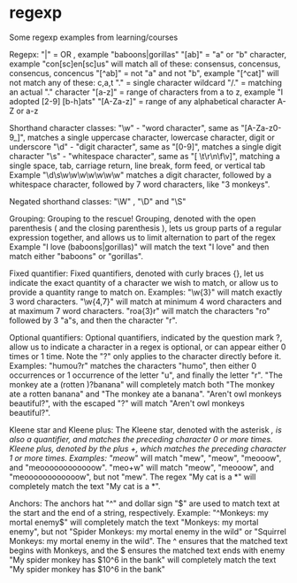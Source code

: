 # regexp
Some regexp examples from learning/courses

Regepx:
"|" = OR , example "baboons|gorillas"
"[ab]" = "a" or "b" character, example "con[sc]en[sc]us" will match all of these: consensus, concensus, consencus, concencus
"[^ab]" = not "a" and not "b", example "[^cat]" will not match any of these: c,a,t
"." = single character wildcard
"/." = matching an actual "." character
"[a-z]" = range of characters from a to z, example "I adopted [2-9] [b-h]ats"
"[A-Za-z]" = range of any alphabetical character A-Z or a-z

Shorthand character classes:
"\w" - "word character", same as "[A-Za-z0-9_]", matches a single uppercase character, lowercase character, digit or underscore
"\d" - "digit character", same as "[0-9]", matches a single digit character
"\s" - "whitespace character", same as "[ \t\r\n\f\v]", matching a single space, tab, carriage return, line break, form feed, or vertical tab
Example "\d\s\w\w\w\w\w\w\w" matches a digit character, followed by a whitespace character, followed by 7 word characters, like "3 monkeys".

Negated shorthand classes:
"\W" , "\D" and "\S"

Grouping:
Grouping to the rescue! Grouping, denoted with the open parenthesis ( and the closing parenthesis ), 
lets us group parts of a regular expression together, and allows us to limit alternation to part of the regex
Example "I love (baboons|gorillas)" will match the text "I love" and then match either "baboons" or "gorillas".

Fixed quantifier:
Fixed quantifiers, denoted with curly braces {}, let us indicate the exact quantity of a character we wish to match, or allow us to provide a quantity range to match on.
Examples:
"\w{3}" will match exactly 3 word characters.
"\w{4,7}" will match at minimum 4 word characters and at maximum 7 word characters.
"roa{3}r" will match the characters "ro" followed by 3 "a"s, and then the character "r".

Optional quantifiers:
Optional quantifiers, indicated by the question mark ?, allow us to indicate a character in a regex is optional, or can appear either 0 times or 1 time.
Note the "?" only applies to the character directly before it.
Examples:
"humou?r" matches the characters "humo", then either 0 occurrences or 1 occurrence of the letter "u", and finally the letter "r".
"The monkey ate a (rotten )?banana" will completely match both "The monkey ate a rotten banana" and "The monkey ate a banana".
"Aren't owl monkeys beautiful\?", with the escaped "?" will match "Aren't owl monkeys beautiful?".

Kleene star and Kleene plus:
The Kleene star, denoted with the asterisk *, is also a quantifier, and matches the preceding character 0 or more times.
Kleene plus, denoted by the plus +, which matches the preceding character 1 or more times.
Examples:
"meo*w" will match "mew", "meow", "meooow", and "meoooooooooooow".
"meo+w" will match "meow", "meooow", and "meoooooooooooow", but not "mew".
The regex "My cat is a \*" will completely match the text "My cat is a *".

Anchors:
The anchors hat "^" and dollar sign "$" are used to match text at the start and the end of a string, respectively.
Example:
"^Monkeys: my mortal enemy$" will completely match the text "Monkeys: my mortal enemy", but not "Spider Monkeys: my mortal enemy in the wild" or "Squirrel Monkeys: my mortal enemy in the wild".
The ^ ensures that the matched text begins with Monkeys, and the $ ensures the matched text ends with enemy
"My spider monkey has \$10\^6 in the bank" will completely match the text "My spider monkey has $10^6 in the bank"

